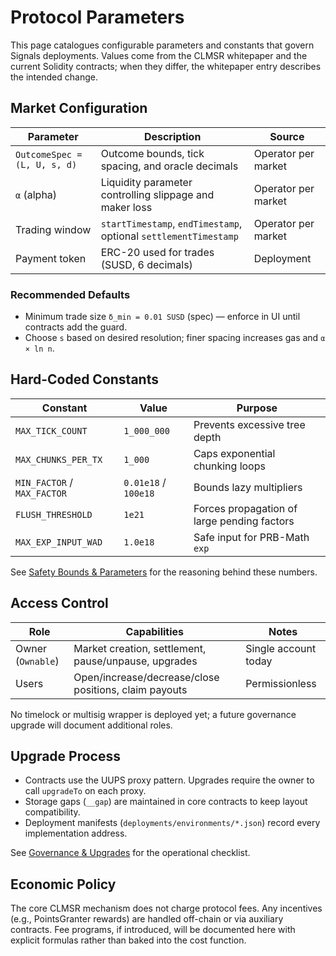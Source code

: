 # Protocol Parameters

This page catalogues configurable parameters and constants that govern Signals deployments. Values come from the CLMSR whitepaper and the current Solidity contracts; when they differ, the whitepaper entry describes the intended change.

## Market Configuration

| Parameter | Description | Source |
| --- | --- | --- |
| `OutcomeSpec = (L, U, s, d)` | Outcome bounds, tick spacing, and oracle decimals | Operator per market |
| `α` (alpha) | Liquidity parameter controlling slippage and maker loss | Operator per market |
| Trading window | `startTimestamp`, `endTimestamp`, optional `settlementTimestamp` | Operator per market |
| Payment token | ERC-20 used for trades (SUSD, 6 decimals) | Deployment |

### Recommended Defaults

- Minimum trade size `δ_min = 0.01 SUSD` (spec) — enforce in UI until contracts add the guard.
- Choose `s` based on desired resolution; finer spacing increases gas and `α × ln n`.

## Hard-Coded Constants

| Constant | Value | Purpose |
| --- | --- | --- |
| `MAX_TICK_COUNT` | `1_000_000` | Prevents excessive tree depth |
| `MAX_CHUNKS_PER_TX` | `1_000` | Caps exponential chunking loops |
| `MIN_FACTOR` / `MAX_FACTOR` | `0.01e18` / `100e18` | Bounds lazy multipliers |
| `FLUSH_THRESHOLD` | `1e21` | Forces propagation of large pending factors |
| `MAX_EXP_INPUT_WAD` | `1.0e18` | Safe input for PRB-Math `exp` |

See [Safety Bounds & Parameters](../mechanism/safety-parameters.md) for the reasoning behind these numbers.

## Access Control

| Role | Capabilities | Notes |
| --- | --- | --- |
| Owner (`Ownable`) | Market creation, settlement, pause/unpause, upgrades | Single account today |
| Users | Open/increase/decrease/close positions, claim payouts | Permissionless |

No timelock or multisig wrapper is deployed yet; a future governance upgrade will document additional roles.

## Upgrade Process

- Contracts use the UUPS proxy pattern. Upgrades require the owner to call `upgradeTo` on each proxy.
- Storage gaps (`__gap`) are maintained in core contracts to keep layout compatibility.
- Deployment manifests (`deployments/environments/*.json`) record every implementation address.

See [Governance & Upgrades](upgrades.md) for the operational checklist.

## Economic Policy

The core CLMSR mechanism does not charge protocol fees. Any incentives (e.g., PointsGranter rewards) are handled off-chain or via auxiliary contracts. Fee programs, if introduced, will be documented here with explicit formulas rather than baked into the cost function.
